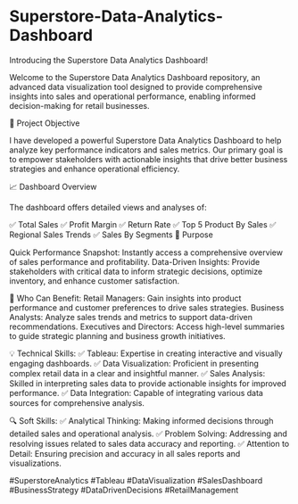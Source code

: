# Superstore-Data-Analytics-Dashboard

Introducing the Superstore Data Analytics Dashboard!

Welcome to the Superstore Data Analytics Dashboard repository, an advanced data visualization tool designed to provide comprehensive insights into sales and operational performance, enabling informed decision-making for retail businesses.

🌟 Project Objective

I have developed a powerful Superstore Data Analytics Dashboard to help analyze key performance indicators and sales metrics. Our primary goal is to empower stakeholders with actionable insights that drive better business strategies and enhance operational efficiency.

📈 Dashboard Overview

The dashboard offers detailed views and analyses of:

✅ Total Sales ✅ Profit Margin ✅ Return Rate ✅ Top 5 Product By Sales ✅ Regional Sales Trends ✅ Sales By Segments 🎯 Purpose

Quick Performance Snapshot: Instantly access a comprehensive overview of sales performance and profitability. Data-Driven Insights: Provide stakeholders with critical data to inform strategic decisions, optimize inventory, and enhance customer satisfaction.

👥 Who Can Benefit: Retail Managers: Gain insights into product performance and customer preferences to drive sales strategies. Business Analysts: Analyze sales trends and metrics to support data-driven recommendations. Executives and Directors: Access high-level summaries to guide strategic planning and business growth initiatives.

💡 Technical Skills: ✅ Tableau: Expertise in creating interactive and visually engaging dashboards. ✅ Data Visualization: Proficient in presenting complex retail data in a clear and insightful manner. ✅ Sales Analysis: Skilled in interpreting sales data to provide actionable insights for improved performance. ✅ Data Integration: Capable of integrating various data sources for comprehensive analysis.

🔍 Soft Skills: ✅ Analytical Thinking: Making informed decisions through detailed sales and operational analysis. ✅ Problem Solving: Addressing and resolving issues related to sales data accuracy and reporting. ✅ Attention to Detail: Ensuring precision and accuracy in all sales reports and visualizations.

#SuperstoreAnalytics #Tableau #DataVisualization #SalesDashboard #BusinessStrategy #DataDrivenDecisions #RetailManagement
